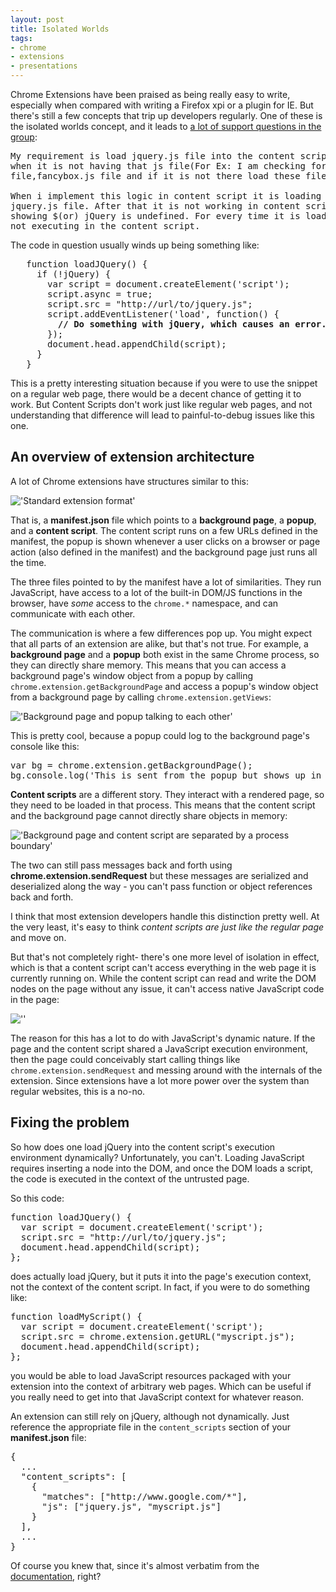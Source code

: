 ```yaml
---
layout: post
title: Isolated Worlds
tags: 
- chrome
- extensions
- presentations
---
```

[link-groups]: http://groups.google.com/a/chromium.org/group/chromium-extensions/browse_thread/thread/0d65a331cfaeb7ab#
[link-docs]: http://code.google.com/chrome/extensions/content_scripts.html#registration
[img01]: /img/2011-03-10/puttogether01.png  "..."
[img02]: /img/2011-03-10/puttogether02.png  "..."
[img03]: /img/2011-03-10/puttogether03.png  "..."
[img04]: /img/2011-03-10/puttogether04.png  "..."
[img05]: /img/2011-03-10/puttogether05.png  "..."

Chrome Extensions have been praised as being really easy to write, especially
when compared with writing a Firefox xpi or a plugin for IE.  But there's still 
a few concepts that trip up developers regularly.  One of these is the
isolated worlds concept, and it leads to 
[a lot of support questions in the group][link-groups]:

<pre class="blockquote">
My requirement is load jquery.js file into the content script 
when it is not having that js file(For Ex: I am checking for jquery.js 
file,fancybox.js file and if it is not there load these files. ) 

When i implement this logic in content script it is loading the 
jquery.js file. After that it is not working in content script . It is
showing $(or) jQuery is undefined. For every time it is loading,but 
not executing in the content script. 
</pre>
  
The code in question usually winds up being something like:

<pre class="blockquote">
   function loadJQuery() { 
     if (!jQuery) { 
       var script = document.createElement('script'); 
       script.async = true; 
       script.src = "http://url/to/jquery.js"; 
       script.addEventListener('load', function() {
         <strong>// Do something with jQuery, which causes an error.</strong>
       });
       document.head.appendChild(script);
     } 
   }
</pre>

This is a pretty interesting situation
because if you were to use the snippet on a regular web page, there 
would be a decent chance of getting it to work.  But Content Scripts don't 
work just like regular web pages, and not understanding that difference will
lead to painful-to-debug issues like this one.

<!-- -**-END-**- -->

## An overview of extension architecture

A lot of Chrome extensions have structures similar to this:

!['Standard extension format'][img01]

That is, a **manifest.json** file which points to a **background page**, 
a **popup**, and a **content script**.  The content script runs on a few URLs 
defined in the
manifest, the popup is shown whenever a user clicks on a browser or page action
(also defined in the manifest) and the background page just runs all the time.

The three files pointed to by the manifest have a lot of similarities.  They
run JavaScript, have access to a lot of the built-in DOM/JS functions in the
browser, have *some* access to the `chrome.*` namespace, and can communicate 
with each other.

The communication is where a few differences pop up.  You might expect
that all parts of an extension are alike, but that's not true.  For example,
a **background page** and a **popup** both exist in the same Chrome process, 
so they can directly share memory.  This means that you can access a background
page's window object from a popup by calling 
`chrome.extension.getBackgroundPage` 
and access a popup's window object from a background page by calling
`chrome.extension.getViews`:

!['Background page and popup talking to each other'][img02]

This is pretty cool, because a popup could log to the background page's console
like this:

<pre class="brush:javascript">
var bg = chrome.extension.getBackgroundPage();
bg.console.log('This is sent from the popup but shows up in the bg page log!');
</pre>

**Content scripts** are a different story.  They interact with a rendered page,
so they need to be loaded in that process.  This means that the content script
and the background page cannot directly share objects in memory:

!['Background page and content script are separated by a process boundary'][img03]

The two can still pass messages back and forth using 
**chrome.extension.sendRequest** but these messages are serialized and 
deserialized along the way - you can't pass function or object references back
and forth. 

I think that most extension developers handle this distinction pretty well.  At
the very least, it's easy to think *content scripts are just like the regular
page* and move on.

But that's not completely right- there's one more level of isolation in effect,
which is that a content script can't access everything in the web page it is
currently running on.  While the content script can read and write the DOM
nodes on the page without any issue, it can't access native JavaScript code 
in the page:

![''][img04]

The reason for this has a lot to do with JavaScript's dynamic nature.  If the
page and the content script shared a JavaScript execution environment, then
the page could conceivably start calling things like 
`chrome.extension.sendRequest` and messing around with the internals of the
extension.  Since extensions have a lot more power over the system than
regular websites, this is a no-no.

## Fixing the problem

So how does one load jQuery into the content script's execution environment
dynamically?  Unfortunately, you can't.  Loading JavaScript requires inserting
a node into the DOM, and once the DOM loads a script, the code is executed in
the context of the untrusted page.

So this code:

<pre class="brush:javascript">
function loadJQuery() { 
  var script = document.createElement('script'); 
  script.src = "http://url/to/jquery.js"; 
  document.head.appendChild(script); 
};
</pre>

does actually load jQuery, but it puts it into the page's execution context,
not the context of the content script.  In fact, if you were to do something
like:

<pre class="brush:javascript">
function loadMyScript() { 
  var script = document.createElement('script'); 
  script.src = chrome.extension.getURL("myscript.js"); 
  document.head.appendChild(script); 
};
</pre>

you would be able to load JavaScript resources packaged with your extension 
into the context
of arbitrary web pages.  Which can be useful if you really need to get into
that JavaScript context for whatever reason.

An extension can still rely on jQuery, although not dynamically.  Just 
reference the appropriate file
in the `content_scripts` section of your **manifest.json** file:

<pre class="brush:javascript">
{
  ...
  "content_scripts": [
    {
      "matches": ["http://www.google.com/*"],
      "js": ["jquery.js", "myscript.js"]
    }
  ],
  ...
}
</pre>

Of course you knew that, since it's almost verbatim from the 
[documentation][link-docs], right?